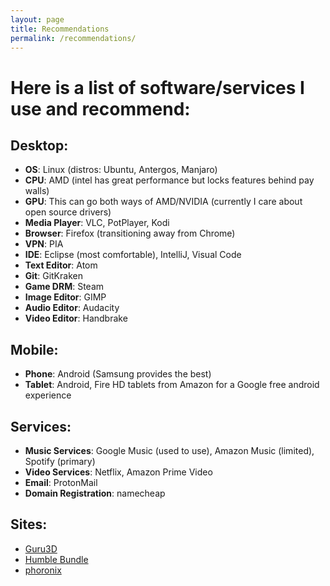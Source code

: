 ```yaml
---
layout: page
title: Recommendations
permalink: /recommendations/
---
```


# Here is a list of software/services I use and recommend:
## Desktop:
* **OS**: Linux (distros: Ubuntu, Antergos, Manjaro)
* **CPU**: AMD (intel has great performance but locks features behind pay walls)
* **GPU**: This can go both ways of AMD/NVIDIA (currently I care about open source drivers)
* **Media Player**: VLC, PotPlayer, Kodi
* **Browser**: Firefox (transitioning away from Chrome)
* **VPN**: PIA
* **IDE**: Eclipse (most comfortable), IntelliJ, Visual Code
* **Text Editor**: Atom
* **Git**: GitKraken
* **Game DRM**: Steam
* **Image Editor**: GIMP
* **Audio Editor**: Audacity
* **Video Editor**: Handbrake

## Mobile:
* **Phone**: Android (Samsung provides the best)
* **Tablet**: Android, Fire HD tablets from Amazon for a Google free android experience

## Services:
* **Music Services**: Google Music (used to use), Amazon Music (limited), Spotify (primary)
* **Video Services**: Netflix, Amazon Prime Video
* **Email**: ProtonMail
* **Domain Registration**: namecheap

## Sites:
* [Guru3D](https://www.guru3d.com/)
* [Humble Bundle](https://www.humblebundle.com/)
* [phoronix](https://www.phoronix.com)